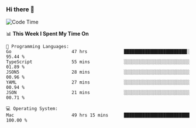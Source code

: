 ### Hi there 👋

<!--
**CrazyCollin/crazycollin** is a ✨ _special_ ✨ repository because its `README.md` (this file) appears on your GitHub profile.

Here are some ideas to get you started:

- 🔭 I’m currently working on ...
- 🌱 I’m currently learning ...
- 👯 I’m looking to collaborate on ...
- 🤔 I’m looking for help with ...
- 💬 Ask me about ...
- 📫 How to reach me: ...
- 😄 Pronouns: ...
- ⚡ Fun fact: ...
-->

<!--START_SECTION:waka-->
![Code Time](http://img.shields.io/badge/Code%20Time-4%2C328%20hrs%2046%20mins-blue)

📊 **This Week I Spent My Time On** 

```text
💬 Programming Languages: 
Go                       47 hrs              ████████████████████████░   95.44 % 
TypeScript               55 mins             ░░░░░░░░░░░░░░░░░░░░░░░░░   01.89 % 
JSON5                    28 mins             ░░░░░░░░░░░░░░░░░░░░░░░░░   00.96 % 
YAML                     27 mins             ░░░░░░░░░░░░░░░░░░░░░░░░░   00.94 % 
JSON                     21 mins             ░░░░░░░░░░░░░░░░░░░░░░░░░   00.71 % 

💻 Operating System: 
Mac                      49 hrs 15 mins      █████████████████████████   100.00 % 
```


<!--END_SECTION:waka-->
